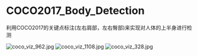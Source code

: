# COCO2017_Body_Detection
利用COCO2017的关键点标注(左右肩部，左右臀部)来实现对人体的上半身进行检测

![coco_viz_962.jpg](https://i.loli.net/2020/08/05/iwC4xjJ2qIdRgns.jpg)
![coco_viz_1108.jpg](https://i.loli.net/2020/08/05/umLH71hYyQXUcGB.jpg)
![coco_viz_328.jpg](https://i.loli.net/2020/08/05/YdUSXqNoPiRcyGC.jpg)
